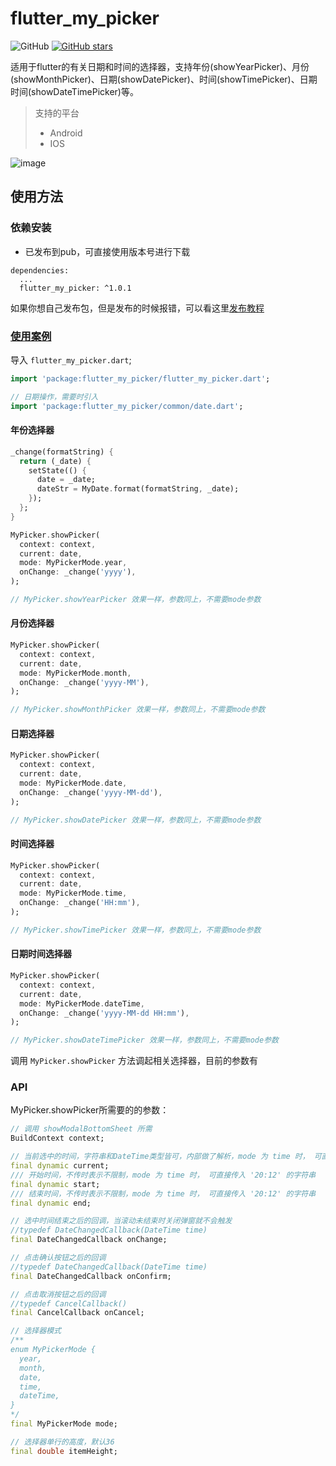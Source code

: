 # flutter_my_picker

![GitHub](https://img.shields.io/github/license/ma125120/flutter_my_picker.svg)
[![GitHub stars](https://img.shields.io/github/stars/ma125120/flutter_my_picker.svg?style=social&label=Stars)](https://github.com/ma125120/flutter_my_picker)

适用于flutter的有关日期和时间的选择器，支持年份(showYearPicker)、月份(showMonthPicker)、日期(showDatePicker)、时间(showTimePicker)、日期时间(showDateTimePicker)等。

> 支持的平台
> * Android
> * IOS

![image](./gif/1.gif)

## 使用方法

### 依赖安装

- 已发布到pub，可直接使用版本号进行下载
```
dependencies:
  ...
  flutter_my_picker: ^1.0.1
```

如果你想自己发布包，但是发布的时候报错，可以看这里[发布教程](https://github.com/ma125120/study_note/blob/master/flutter/pub.md)

### [使用案例](./example/lib/demo.dart)

导入 ```flutter_my_picker.dart```;
```dart
import 'package:flutter_my_picker/flutter_my_picker.dart';

// 日期操作，需要时引入
import 'package:flutter_my_picker/common/date.dart';
```

#### 年份选择器
```dart
_change(formatString) {
  return (_date) {
    setState(() {
      date = _date;
      dateStr = MyDate.format(formatString, _date);
    });
  };
}

MyPicker.showPicker(
  context: context,
  current: date,
  mode: MyPickerMode.year,
  onChange: _change('yyyy'),
);

// MyPicker.showYearPicker 效果一样，参数同上，不需要mode参数
```

#### 月份选择器
```dart
MyPicker.showPicker(
  context: context,
  current: date,
  mode: MyPickerMode.month,
  onChange: _change('yyyy-MM'),
);

// MyPicker.showMonthPicker 效果一样，参数同上，不需要mode参数
```

#### 日期选择器
```dart
MyPicker.showPicker(
  context: context,
  current: date,
  mode: MyPickerMode.date,
  onChange: _change('yyyy-MM-dd'),
);

// MyPicker.showDatePicker 效果一样，参数同上，不需要mode参数
```

#### 时间选择器
```dart
MyPicker.showPicker(
  context: context,
  current: date,
  mode: MyPickerMode.time,
  onChange: _change('HH:mm'),
);

// MyPicker.showTimePicker 效果一样，参数同上，不需要mode参数
```

#### 日期时间选择器
```dart
MyPicker.showPicker(
  context: context,
  current: date,
  mode: MyPickerMode.dateTime,
  onChange: _change('yyyy-MM-dd HH:mm'),
);

// MyPicker.showDateTimePicker 效果一样，参数同上，不需要mode参数
```

调用 ```MyPicker.showPicker``` 方法调起相关选择器，目前的参数有

### API
MyPicker.showPicker所需要的的参数：

```dart
// 调用 showModalBottomSheet 所需
BuildContext context;

// 当前选中的时间，字符串和DateTime类型皆可，内部做了解析，mode 为 time 时， 可直接传入 '20:12' 的字符串
final dynamic current;
/// 开始时间，不传时表示不限制，mode 为 time 时， 可直接传入 '20:12' 的字符串
final dynamic start;
/// 结束时间，不传时表示不限制，mode 为 time 时， 可直接传入 '20:12' 的字符串
final dynamic end;

// 选中时间结束之后的回调，当滚动未结束时关闭弹窗就不会触发
//typedef DateChangedCallback(DateTime time)
final DateChangedCallback onChange;

// 点击确认按钮之后的回调
//typedef DateChangedCallback(DateTime time)
final DateChangedCallback onConfirm;

// 点击取消按钮之后的回调
//typedef CancelCallback()
final CancelCallback onCancel;

// 选择器模式
/**
enum MyPickerMode {
  year,
  month,
  date,
  time,
  dateTime,
}
*/
final MyPickerMode mode;

// 选择器单行的高度，默认36
final double itemHeight;
```
